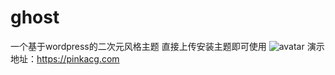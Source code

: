 # ghost
一个基于wordpress的二次元风格主题
直接上传安装主题即可使用
![avatar](https://otakusns.oss-cn-shanghai.aliyuncs.com/pinkacg.com_.png)
演示地址：https://pinkacg.com
